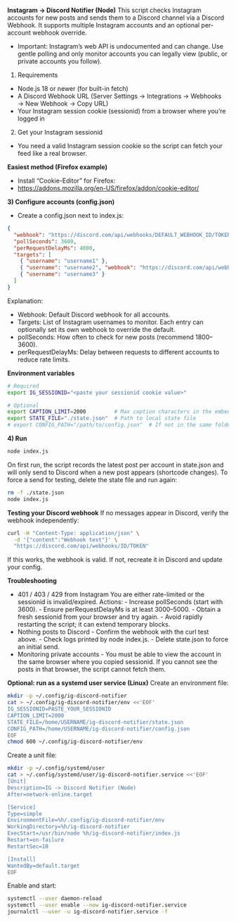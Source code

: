 **Instagram → Discord Notifier (Node)**
This script checks Instagram accounts for new posts and sends them to a Discord channel via a Discord Webhook.
It supports multiple Instagram accounts and an optional per-account webhook override.

- Important: Instagram’s web API is undocumented and can change. Use gentle polling and only monitor accounts you can legally view (public, or private accounts you follow).

1) Requirements
- Node.js 18 or newer (for built-in fetch)
- A Discord Webhook URL (Server Settings → Integrations → Webhooks → New Webhook → Copy URL)
- Your Instagram session cookie (sessionid) from a browser where you’re logged in

2) Get your Instagram sessionid
- You need a valid Instagram session cookie so the script can fetch your feed like a real browser.

**Easiest method (Firefox example)**
- Install “Cookie-Editor” for Firefox:
- https://addons.mozilla.org/en-US/firefox/addon/cookie-editor/

**3) Configure accounts (config.json)**
- Create a config.json next to index.js:
```json
{
  "webhook": "https://discord.com/api/webhooks/DEFAULT_WEBHOOK_ID/TOKEN",
  "pollSeconds": 3600,
  "perRequestDelayMs": 4000,
  "targets": [
    { "username": "username1" },
    { "username": "username2", "webhook": "https://discord.com/api/webhooks/ALT_WEBHOOK_ID/TOKEN" },
    { "username": "username3" }
  ]
}
```
Explanation:
- Webhook: Default Discord webhook for all accounts.
- Targets: List of Instagram usernames to monitor.
  Each entry can optionally set its own webhook to override the default.
- pollSeconds: How often to check for new posts (recommend 1800–3600).
- perRequestDelayMs: Delay between requests to different accounts to reduce rate limits.

**Environment variables**
```bash
# Required
export IG_SESSIONID="<paste your sessionid cookie value>"

# Optional
export CAPTION_LIMIT=2000         # Max caption characters in the embed description
export STATE_FILE="./state.json"  # Path to local state file
# export CONFIG_PATH="/path/to/config.json"  # If not in the same folder
```

**4) Run**
```bash
node index.js
```
On first run, the script records the latest post per account in state.json and will only send to Discord when a new post appears (shortcode changes).
To force a send for testing, delete the state file and run again:
```bash
rm -f ./state.json
node index.js
```

**Testing your Discord webhook**
If no messages appear in Discord, verify the webhook independently:
```bash
curl -H "Content-Type: application/json" \
  -d '{"content":"Webhook test"}' \
  "https://discord.com/api/webhooks/ID/TOKEN"
```
If this works, the webhook is valid. If not, recreate it in Discord and update your config.

**Troubleshooting**
- 401 / 403 / 429 from Instagram
You are either rate-limited or the sessionid is invalid/expired.
Actions:
        - Increase pollSeconds (start with 3600).
        - Ensure perRequestDelayMs is at least 3000–5000.
        - Obtain a fresh sessionid from your browser and try again.
        - Avoid rapidly restarting the script; it can extend temporary blocks.
- Nothing posts to Discord
        - Confirm the webhook with the curl test above.
        - Check logs printed by node index.js.
        - Delete state.json to force an initial send.
- Monitoring private accounts
        - You must be able to view the account in the same browser where you copied sessionid. If you cannot see the posts in that browser, the script cannot fetch them.

**Optional: run as a systemd user service (Linux)**
Create an environment file:
```bash
mkdir -p ~/.config/ig-discord-notifier
cat > ~/.config/ig-discord-notifier/env <<'EOF'
IG_SESSIONID=PASTE_YOUR_SESSIONID
CAPTION_LIMIT=2000
STATE_FILE=/home/USERNAME/ig-discord-notifier/state.json
CONFIG_PATH=/home/USERNAME/ig-discord-notifier/config.json
EOF
chmod 600 ~/.config/ig-discord-notifier/env
```
Create a unit file:
```bash
mkdir -p ~/.config/systemd/user
cat > ~/.config/systemd/user/ig-discord-notifier.service <<'EOF'
[Unit]
Description=IG -> Discord Notifier (Node)
After=network-online.target

[Service]
Type=simple
EnvironmentFile=%h/.config/ig-discord-notifier/env
WorkingDirectory=%h/ig-discord-notifier
ExecStart=/usr/bin/node %h/ig-discord-notifier/index.js
Restart=on-failure
RestartSec=10

[Install]
WantedBy=default.target
EOF
```
Enable and start:
```bash
systemctl --user daemon-reload
systemctl --user enable --now ig-discord-notifier.service
journalctl --user -u ig-discord-notifier.service -f
```
